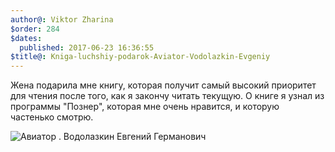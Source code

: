 ```yaml
---
author@: Viktor Zharina
$order: 284
$dates:
  published: 2017-06-23 16:36:55
$title@: Kniga-luchshiy-podarok-Aviator-Vodolazkin-Evgeniy
---
```

Жена подарила мне книгу, которая получит самый высокий приоритет для чтения после того, как я закончу читать текущую. О книге я узнал из программы "Познер", которая мне очень нравится, и которую частенько смотрю.

![Авиатор . Водолазкин Евгений Германович](/static/images/aviator_vodolazkin.jpg)
